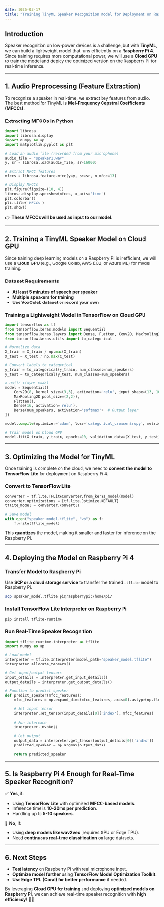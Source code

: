 ```yaml
---
date: 2025-03-17
title: "Training TinyML Speaker Recognition Model for Deployment on Raspberry Pi"
---
```


## **Introduction**
Speaker recognition on low-power devices is a challenge, but with **TinyML**, we can build a lightweight model that runs efficiently on a **Raspberry Pi 4**. Since training requires more computational power, we will use a **Cloud GPU** to train the model and deploy the optimized version on the Raspberry Pi for real-time inference.

---

## **1. Audio Preprocessing (Feature Extraction)**
To recognize a speaker in real-time, we extract key features from audio. The best method for TinyML is **Mel-Frequency Cepstral Coefficients (MFCCs)**.

### **Extracting MFCCs in Python**
```python
import librosa
import librosa.display
import numpy as np
import matplotlib.pyplot as plt

# Load an audio file (recorded from your microphone)
audio_file = "speaker1.wav"
y, sr = librosa.load(audio_file, sr=16000)

# Extract MFCC features
mfccs = librosa.feature.mfcc(y=y, sr=sr, n_mfcc=13)

# Display MFCCs
plt.figure(figsize=(10, 4))
librosa.display.specshow(mfccs, x_axis='time')
plt.colorbar()
plt.title('MFCCs')
plt.show()
```
👉 **These MFCCs will be used as input to our model.**

---

## **2. Training a TinyML Speaker Model on Cloud GPU**
Since training deep learning models on a Raspberry Pi is inefficient, we will use a **Cloud GPU** (e.g., Google Colab, AWS EC2, or Azure ML) for model training.

### **Dataset Requirements**
- **At least 5 minutes of speech per speaker**
- **Multiple speakers for training**
- **Use VoxCeleb dataset or record your own**

### **Training a Lightweight Model in TensorFlow on Cloud GPU**
```python
import tensorflow as tf
from tensorflow.keras.models import Sequential
from tensorflow.keras.layers import Dense, Flatten, Conv2D, MaxPooling2D
from tensorflow.keras.utils import to_categorical

# Normalize data
X_train = X_train / np.max(X_train)
X_test = X_test / np.max(X_test)

# Convert labels to categorical
y_train = to_categorical(y_train, num_classes=num_speakers)
y_test = to_categorical(y_test, num_classes=num_speakers)

# Build TinyML Model
model = Sequential([
    Conv2D(8, kernel_size=(3,3), activation='relu', input_shape=(13, 100, 1)),
    MaxPooling2D(pool_size=(2,2)),
    Flatten(),
    Dense(16, activation='relu'),
    Dense(num_speakers, activation='softmax')  # Output layer
])

model.compile(optimizer='adam', loss='categorical_crossentropy', metrics=['accuracy'])

# Train model on Cloud GPU
model.fit(X_train, y_train, epochs=20, validation_data=(X_test, y_test))
```

---

## **3. Optimizing the Model for TinyML**

Once training is complete on the cloud, we need to **convert the model to TensorFlow Lite** for deployment on Raspberry Pi 4.

### **Convert to TensorFlow Lite**
```python
converter = tf.lite.TFLiteConverter.from_keras_model(model)
converter.optimizations = [tf.lite.Optimize.DEFAULT]
tflite_model = converter.convert()

# Save model
with open("speaker_model.tflite", "wb") as f:
    f.write(tflite_model)
```
This **quantizes** the model, making it smaller and faster for inference on the Raspberry Pi.

---

## **4. Deploying the Model on Raspberry Pi 4**

### **Transfer Model to Raspberry Pi**
Use **SCP or a cloud storage service** to transfer the trained `.tflite` model to Raspberry Pi.
```sh
scp speaker_model.tflite pi@raspberrypi:/home/pi/
```

### **Install TensorFlow Lite Interpreter on Raspberry Pi**
```sh
pip install tflite-runtime
```

### **Run Real-Time Speaker Recognition**
```python
import tflite_runtime.interpreter as tflite
import numpy as np

# Load model
interpreter = tflite.Interpreter(model_path="speaker_model.tflite")
interpreter.allocate_tensors()

# Get input/output tensors
input_details = interpreter.get_input_details()
output_details = interpreter.get_output_details()

# Function to predict speaker
def predict_speaker(mfcc_features):
    mfcc_features = np.expand_dims(mfcc_features, axis=0).astype(np.float32)
    
    # Set input tensor
    interpreter.set_tensor(input_details[0]['index'], mfcc_features)
    
    # Run inference
    interpreter.invoke()
    
    # Get output
    output_data = interpreter.get_tensor(output_details[0]['index'])
    predicted_speaker = np.argmax(output_data)
    
    return predicted_speaker
```

---

## **5. Is Raspberry Pi 4 Enough for Real-Time Speaker Recognition?**
✅ **Yes**, if:
- Using **TensorFlow Lite** with optimized **MFCC-based models**.
- Inference time is **10-20ms per prediction**.
- Handling up to **5-10 speakers**.

🚫 **No**, if:
- Using **deep models like wav2vec** (requires GPU or Edge TPU).
- Need **continuous real-time classification** on large datasets.

---

## **6. Next Steps**
- **Test latency** on Raspberry Pi with real microphone input.
- **Optimize model further** using **TensorFlow Model Optimization Toolkit**.
- **Use Edge TPU (Coral) for better performance** if needed.

By leveraging **Cloud GPU for training** and deploying **optimized models on Raspberry Pi**, we can achieve real-time speaker recognition with **high efficiency**! 🎤🚀

